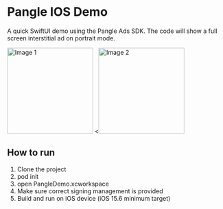 # Pangle IOS Demo

A quick SwiftUI demo using the Pangle Ads SDK.  The code will show a full screen interstitial ad on portrait mode.


<img src="https://github.com/user-attachments/assets/2566b142-4f84-46de-ab80-a8b792d0b6d5" alt="Image 1" width="200"> <<img src="https://github.com/user-attachments/assets/48f91c3b-9cca-4602-8828-fe472521cc69" alt="Image 2" width="200">



## How to run
1. Clone the project
2. pod init
3. open PangleDemo.xcworkspace
4. Make sure correct signing management is provided
5. Build and run on iOS device (iOS 15.6 minimum target)



